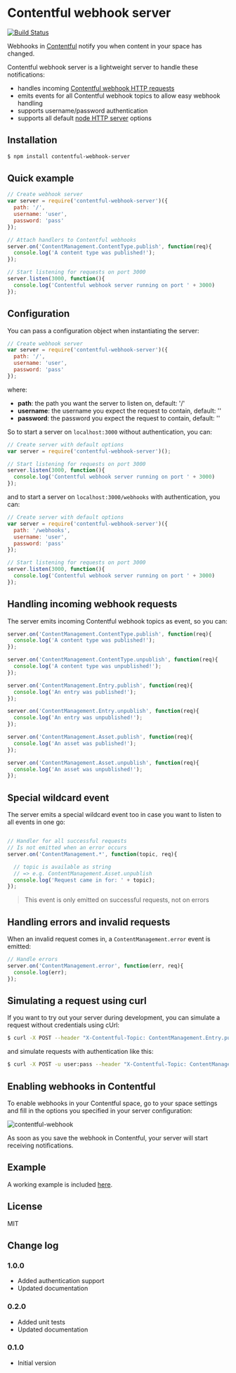 # Contentful webhook server

[![Build Status](https://travis-ci.org/jvandemo/contentful-webhook-server.svg?branch=master)](https://travis-ci.org/jvandemo/contentful-webhook-server)

Webhooks in [Contentful](https://www.contentful.com) notify you when content in your space has changed.

Contentful webhook server is a lightweight server to handle these notifications:

- handles incoming [Contentful webhook HTTP requests](https://www.contentful.com/developers/documentation/content-delivery-api/#webhooks)
- emits events for all Contentful webhook topics to allow easy webhook handling
- supports username/password authentication
- supports all default [node HTTP server](https://nodejs.org/api/http.html) options

## Installation

```bash
$ npm install contentful-webhook-server
```

## Quick example

```javascript
// Create webhook server
var server = require('contentful-webhook-server')({
  path: '/',
  username: 'user',
  password: 'pass'
});

// Attach handlers to Contentful webhooks
server.on('ContentManagement.ContentType.publish', function(req){
  console.log('A content type was published!');
});

// Start listening for requests on port 3000
server.listen(3000, function(){
  console.log('Contentful webhook server running on port ' + 3000)
});

```

## Configuration

You can pass a configuration object when instantiating the server:

```javascript
// Create webhook server
var server = require('contentful-webhook-server')({
  path: '/',
  username: 'user',
  password: 'pass'
});
```

where:

- **path**: the path you want the server to listen on, default: '/'
- **username**: the username you expect the request to contain, default: ''
- **password**: the password you expect the request to contain, default: ''

So to start a server on `localhost:3000` without authentication, you can:

```javascript
// Create server with default options
var server = require('contentful-webhook-server')();

// Start listening for requests on port 3000
server.listen(3000, function(){
  console.log('Contentful webhook server running on port ' + 3000)
});
```

and to start a server on `localhost:3000/webhooks` with authentication, you can:

```javascript
// Create server with default options
var server = require('contentful-webhook-server')({
  path: '/webhooks',
  username: 'user',
  password: 'pass'
});

// Start listening for requests on port 3000
server.listen(3000, function(){
  console.log('Contentful webhook server running on port ' + 3000)
});
```

## Handling incoming webhook requests

The server emits incoming Contentful webhook topics as event, so you can:

```javascript
server.on('ContentManagement.ContentType.publish', function(req){
  console.log('A content type was published!');
});

server.on('ContentManagement.ContentType.unpublish', function(req){
  console.log('A content type was unpublished!');
});

server.on('ContentManagement.Entry.publish', function(req){
  console.log('An entry was published!');
});

server.on('ContentManagement.Entry.unpublish', function(req){
  console.log('An entry was unpublished!');
});

server.on('ContentManagement.Asset.publish', function(req){
  console.log('An asset was published!');
});

server.on('ContentManagement.Asset.unpublish', function(req){
  console.log('An asset was unpublished!');
});
```

## Special wildcard event

The server emits a special wildcard event too in case you want to listen to all events in one go:

```javascript

// Handler for all successful requests
// Is not emitted when an error occurs
server.on('ContentManagement.*', function(topic, req){

  // topic is available as string
  // => e.g. ContentManagement.Asset.unpublish
  console.log('Request came in for: ' + topic);
});
```

> This event is only emitted on successful requests, not on errors

## Handling errors and invalid requests

When an invalid request comes in, a `ContentManagement.error` event is emitted:

```javascript
// Handle errors
server.on('ContentManagement.error', function(err, req){
  console.log(err);
});
```

## Simulating a request using curl

If you want to try out your server during development, you can simulate a request without credentials using cUrl:

```bash
$ curl -X POST --header "X-Contentful-Topic: ContentManagement.Entry.publish" localhost:3000
```

and simulate requests with authentication like this:

```bash
$ curl -X POST -u user:pass --header "X-Contentful-Topic: ContentManagement.Entry.publish" localhost:3000
```

## Enabling webhooks in Contentful

To enable webhooks in your Contentful space, go to your space settings and fill in the options you specified in your server configuration:

![contentful-webhook](https://cloud.githubusercontent.com/assets/1859381/7337492/fc2b25e6-ec2b-11e4-99ef-ddaba53e77a6.png)

As soon as you save the webhook in Contentful, your server will start receiving notifications.

## Example

A working example is included [here](examples/webhook-server.js).

## License

MIT

## Change log

### 1.0.0

- Added authentication support
- Updated documentation

### 0.2.0

- Added unit tests
- Updated documentation

### 0.1.0

- Initial version
